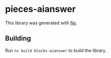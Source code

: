 # pieces-aianswer

This library was generated with [Nx](https://nx.dev).

## Building

Run `nx build blocks-aianswer` to build the library.
